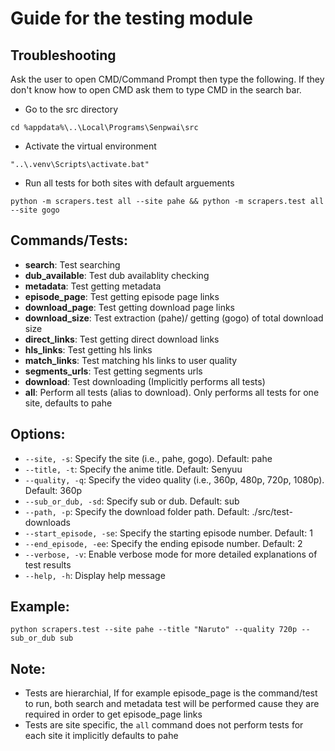 # Guide for the testing module
## Troubleshooting
Ask the user to open CMD/Command Prompt then type the following. If they don't know how to open CMD ask them to type CMD in the search bar.
- Go to the src directory
```
cd %appdata%\..\Local\Programs\Senpwai\src
```
- Activate the virtual environment
```
"..\.venv\Scripts\activate.bat"
```
- Run all tests for both sites with default arguements
```
python -m scrapers.test all --site pahe && python -m scrapers.test all --site gogo
```
## Commands/Tests:
- **search**: Test searching
- **dub_available**: Test dub availablity checking
- **metadata**: Test getting metadata
- **episode_page**: Test getting episode page links 
- **download_page**: Test getting download page links
- **download_size**: Test extraction (pahe)/ getting (gogo) of total download size
- **direct_links**: Test getting direct download links
- **hls_links**: Test getting hls links
- **match_links**: Test matching hls links to user quality
- **segments_urls**: Test getting segments urls
- **download**: Test downloading (Implicitly performs all tests)
- **all**: Perform all tests (alias to download). Only performs all tests for one site, defaults to pahe

## Options:
- `--site, -s`: Specify the site (i.e., pahe, gogo). Default: pahe
- `--title, -t`: Specify the anime title. Default: Senyuu
- `--quality, -q`: Specify the video quality (i.e., 360p, 480p, 720p, 1080p). Default: 360p
- `--sub_or_dub, -sd`: Specify sub or dub. Default: sub
- `--path, -p`: Specify the download folder path. Default: ./src/test-downloads
- `--start_episode, -se`: Specify the starting episode number. Default: 1
- `--end_episode, -ee`: Specify the ending episode number. Default: 2
- `--verbose, -v`: Enable verbose mode for more detailed explanations of test results
- `--help, -h`: Display help message

## Example:
```
python scrapers.test --site pahe --title "Naruto" --quality 720p --sub_or_dub sub
```

## Note:
- Tests are hierarchial, If for example episode_page is the command/test to run, both search and metadata test will be performed cause they are required in order to get episode_page links
- Tests are site specific, the `all` command does not perform tests for each site it implicitly defaults to pahe